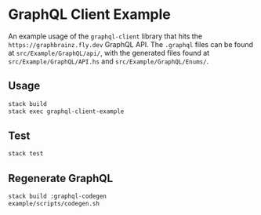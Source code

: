 # GraphQL Client Example

An example usage of the `graphql-client` library that hits the
`https://graphbrainz.fly.dev` GraphQL API. The `.graphql` files
can be found at `src/Example/GraphQL/api/`, with the generated files
found at `src/Example/GraphQL/API.hs` and `src/Example/GraphQL/Enums/`.

## Usage

```bash
stack build
stack exec graphql-client-example
```

## Test

```bash
stack test
```

## Regenerate GraphQL

```bash
stack build :graphql-codegen
example/scripts/codegen.sh
```
